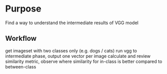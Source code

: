 # Purpose

Find a way to understand the intermediate results of VGG model

## Workflow

get imageset with two classes only (e.g. dogs / cats)
run vgg to intermediate phase, output one vector per image
calculate and review similarity metric, observe where similarity for in-class is better compared to between-class
